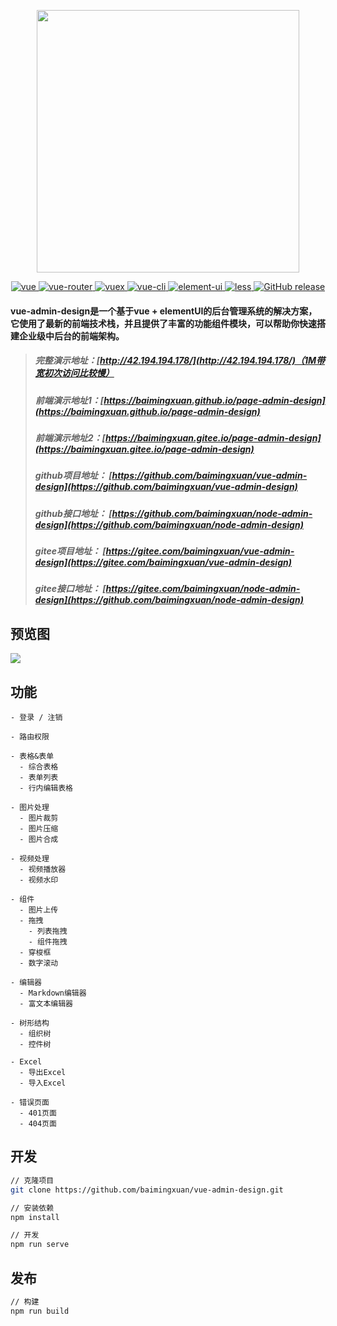 <p align="center">
  <img width="420" src="https://baimingxuan.gitee.io/media-store/images/logo-md.png">
</p>


<p align="center">
  <a href="https://github.com/vuejs/vue">
    <img src="https://img.shields.io/badge/vue-2.6.11-brightgreen.svg" alt="vue">
  </a>
  <a href="https://github.com/vuejs/vue-router">
    <img src="https://img.shields.io/badge/vue--router-3.2.0-brightgreen.svg" alt="vue-router">
  </a>
  <a href="https://github.com/vuejs/vuex">
    <img src="https://img.shields.io/badge/vuex-3.4.0-brightgreen.svg" alt="vuex">
  </a>
  <a href="https://github.com/vuejs/vue-cli">
    <img src="https://img.shields.io/badge/vue--cli-3.12.0-brightgreen.svg" alt="vue-cli">
  </a>
  <a href="https://github.com/ElemeFE/element">
    <img src="https://img.shields.io/badge/element--ui-2.3.12-brightgreen.svg" alt="element-ui">
  </a>
  <a href="https://github.com/less">
    <img src="https://img.shields.io/badge/less-3.11.1-brightgreen.svg" alt="less">
  </a>
    <a href="https://github.com/baimingxuan/vue-admin-design/releases">
    <img src="https://img.shields.io/github/release/baimingxuan/vue-admin-design.svg" alt="GitHub release">
  </a>
</p>


#### vue-admin-design是一个基于vue + elementUI的后台管理系统的解决方案，它使用了最新的前端技术栈，并且提供了丰富的功能组件模块，可以帮助你快速搭建企业级中后台的前端架构。




> ##### 完整演示地址：[http://42.194.194.178/](http://42.194.194.178/)（1M带宽初次访问比较慢）
>
> ##### 前端演示地址1：[https://baimingxuan.github.io/page-admin-design](https://baimingxuan.github.io/page-admin-design)
>
> ##### 前端演示地址2：[https://baimingxuan.gitee.io/page-admin-design](https://baimingxuan.gitee.io/page-admin-design)
>
> ##### github项目地址： [https://github.com/baimingxuan/vue-admin-design](https://github.com/baimingxuan/vue-admin-design)
>
> ##### github接口地址： [https://github.com/baimingxuan/node-admin-design](https://github.com/baimingxuan/node-admin-design)
>
> ##### gitee项目地址： [https://gitee.com/baimingxuan/vue-admin-design](https://gitee.com/baimingxuan/vue-admin-design)
>
> ##### gitee接口地址： [https://gitee.com/baimingxuan/node-admin-design](https://github.com/baimingxuan/node-admin-design)



## 预览图

![](https://baimingxuan.gitee.io/media-store/images/home.png)



## 功能

```text
- 登录 / 注销

- 路由权限

- 表格&表单
  - 综合表格
  - 表单列表
  - 行内编辑表格

- 图片处理
  - 图片裁剪
  - 图片压缩
  - 图片合成

- 视频处理
  - 视频播放器
  - 视频水印

- 组件
  - 图片上传
  - 拖拽
    - 列表拖拽
    - 组件拖拽
  - 穿梭框
  - 数字滚动

- 编辑器
  - Markdown编辑器
  - 富文本编辑器

- 树形结构
  - 组织树
  - 控件树

- Excel
  - 导出Excel
  - 导入Excel

- 错误页面
  - 401页面
  - 404页面

```


## 开发

``` bash
// 克隆项目
git clone https://github.com/baimingxuan/vue-admin-design.git

// 安装依赖
npm install

// 开发
npm run serve
```



## 发布

```bash
// 构建
npm run build
```

